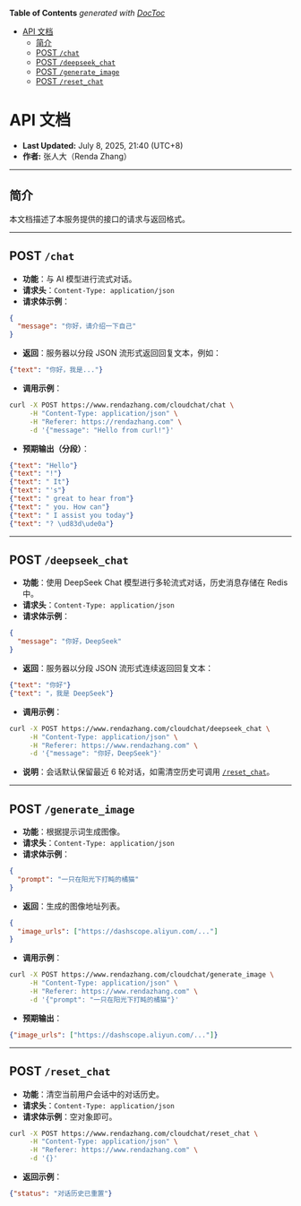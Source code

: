 <!-- START doctoc generated TOC please keep comment here to allow auto update -->
<!-- DON'T EDIT THIS SECTION, INSTEAD RE-RUN doctoc TO UPDATE -->
**Table of Contents**  *generated with [DocToc](https://github.com/thlorenz/doctoc)*

- [API 文档](#api-%E6%96%87%E6%A1%A3)
  - [简介](#%E7%AE%80%E4%BB%8B)
  - [POST `/chat`](#post-chat)
  - [POST `/deepseek_chat`](#post-deepseek_chat)
  - [POST `/generate_image`](#post-generate_image)
  - [POST `/reset_chat`](#post-reset_chat)

<!-- END doctoc generated TOC please keep comment here to allow auto update -->

# API 文档

* **Last Updated:** July 8, 2025, 21:40 (UTC+8)
* **作者:** 张人大（Renda Zhang）

---

## 简介

本文档描述了本服务提供的接口的请求与返回格式。

---

## POST `/chat`

- **功能**：与 AI 模型进行流式对话。
- **请求头**：`Content-Type: application/json`
- **请求体示例**：

```json
{
  "message": "你好，请介绍一下自己"
}
```

- **返回**：服务器以分段 JSON 流形式返回回复文本，例如：

```json
{"text": "你好，我是..."}
```

- **调用示例**：

```bash
curl -X POST https://www.rendazhang.com/cloudchat/chat \
     -H "Content-Type: application/json" \
     -H "Referer: https://rendazhang.com" \
     -d '{"message": "Hello from curl!"}'
```

- **预期输出（分段）**：

```json
{"text": "Hello"}
{"text": "!"}
{"text": " It"}
{"text": "'s"}
{"text": " great to hear from"}
{"text": " you. How can"}
{"text": " I assist you today"}
{"text": "? \ud83d\ude0a"}
```

---

## POST `/deepseek_chat`

- **功能**：使用 DeepSeek Chat 模型进行多轮流式对话，历史消息存储在 Redis 中。
- **请求头**：`Content-Type: application/json`
- **请求体示例**：

```json
{
  "message": "你好，DeepSeek"
}
```

- **返回**：服务器以分段 JSON 流形式连续返回回复文本：

```json
{"text": "你好"}
{"text": "，我是 DeepSeek"}
```

- **调用示例**：

```bash
curl -X POST https://www.rendazhang.com/cloudchat/deepseek_chat \
     -H "Content-Type: application/json" \
     -H "Referer: https://www.rendazhang.com" \
     -d '{"message": "你好，DeepSeek"}'
```

- **说明**：会话默认保留最近 6 轮对话，如需清空历史可调用 [`/reset_chat`](#post-reset_chat)。

---

## POST `/generate_image`

- **功能**：根据提示词生成图像。
- **请求头**：`Content-Type: application/json`
- **请求体示例**：

```json
{
  "prompt": "一只在阳光下打盹的橘猫"
}
```

- **返回**：生成的图像地址列表。

```json
{
  "image_urls": ["https://dashscope.aliyun.com/..."]
}
```

- **调用示例**：

```bash
curl -X POST https://www.rendazhang.com/cloudchat/generate_image \
     -H "Content-Type: application/json" \
     -H "Referer: https://www.rendazhang.com" \
     -d '{"prompt": "一只在阳光下打盹的橘猫"}'
```

- **预期输出**：

```json
{"image_urls": ["https://dashscope.aliyun.com/..."]}
```

---

## POST `/reset_chat`

- **功能**：清空当前用户会话中的对话历史。
- **请求头**：`Content-Type: application/json`
- **请求体示例**：空对象即可。

```bash
curl -X POST https://www.rendazhang.com/cloudchat/reset_chat \
     -H "Content-Type: application/json" \
     -H "Referer: https://www.rendazhang.com" \
     -d '{}'
```

- **返回示例**：

```json
{"status": "对话历史已重置"}
```
